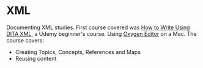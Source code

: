 # XML
Documenting XML studies. First course covered was <a href="https://www.udemy.com/technical-writing-how-to-write-using-dita-xml/">How to Write Using DITA XML</a>, a Udemy beginner's course. Using <a href="https://www.oxygenxml.com">Oxygen Editor</a> on a Mac. The course covers:
<ul><li>Creating Topics, Concepts, References and Maps</li>
  <li>Reusing content</li></ul>

